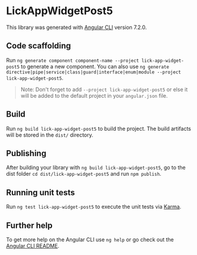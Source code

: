 # LickAppWidgetPost5

This library was generated with [Angular CLI](https://github.com/angular/angular-cli) version 7.2.0.

## Code scaffolding

Run `ng generate component component-name --project lick-app-widget-post5` to generate a new component. You can also use `ng generate directive|pipe|service|class|guard|interface|enum|module --project lick-app-widget-post5`.
> Note: Don't forget to add `--project lick-app-widget-post5` or else it will be added to the default project in your `angular.json` file. 

## Build

Run `ng build lick-app-widget-post5` to build the project. The build artifacts will be stored in the `dist/` directory.

## Publishing

After building your library with `ng build lick-app-widget-post5`, go to the dist folder `cd dist/lick-app-widget-post5` and run `npm publish`.

## Running unit tests

Run `ng test lick-app-widget-post5` to execute the unit tests via [Karma](https://karma-runner.github.io).

## Further help

To get more help on the Angular CLI use `ng help` or go check out the [Angular CLI README](https://github.com/angular/angular-cli/blob/master/README.md).
